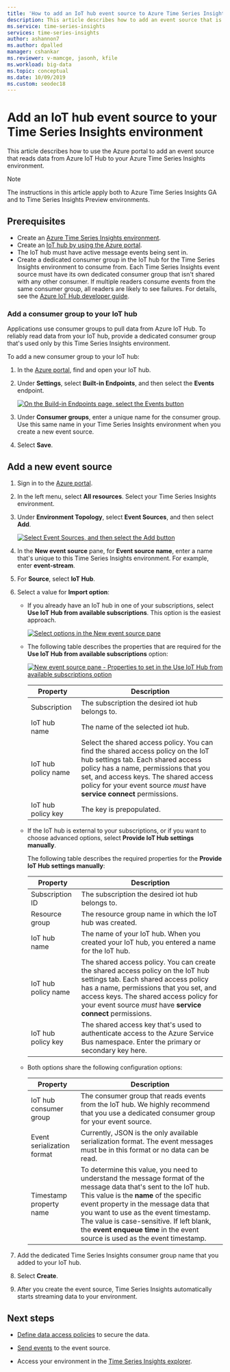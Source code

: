 ```yaml
---
title: 'How to add an IoT hub event source to Azure Time Series Insights | Microsoft Docs'
description: This article describes how to add an event source that is connected to an IoT hub to your Time Series Insights environment.
ms.service: time-series-insights
services: time-series-insights
author: ashannon7
ms.author: dpalled
manager: cshankar
ms.reviewer: v-mamcge, jasonh, kfile
ms.workload: big-data
ms.topic: conceptual 
ms.date: 10/09/2019
ms.custom: seodec18
---
```


# Add an IoT hub event source to your Time Series Insights environment

This article describes how to use the Azure portal to add an event source that reads data from Azure IoT Hub to your Azure Time Series Insights environment.

> [!NOTE]
> The instructions in this article apply both to Azure Time Series Insights GA and to Time Series Insights Preview environments.

## Prerequisites

* Create an [Azure Time Series Insights environment](time-series-insights-update-create-environment.md).
* Create an [IoT hub by using the Azure portal](../iot-hub/iot-hub-create-through-portal.md).
* The IoT hub must have active message events being sent in.
* Create a dedicated consumer group in the IoT hub for the Time Series Insights environment to consume from. Each Time Series Insights event source must have its own dedicated consumer group that isn't shared with any other consumer. If multiple readers consume events from the same consumer group, all readers are likely to see failures. For details, see the [Azure IoT Hub developer guide](../iot-hub/iot-hub-devguide.md).

### Add a consumer group to your IoT hub

Applications use consumer groups to pull data from Azure IoT Hub. To reliably read data from your IoT hub, provide a dedicated consumer group that's used only by this Time Series Insights environment.

To add a new consumer group to your IoT hub:

1. In the [Azure portal](https://portal.azure.com), find and open your IoT hub.

1. Under **Settings**, select **Built-in Endpoints**, and then select the **Events** endpoint.

   [![On the Build-in Endpoints page, select the Events button](media/time-series-insights-how-to-add-an-event-source-iothub/1-iot-hub.png)](media/time-series-insights-how-to-add-an-event-source-iothub/1-iot-hub.png#lightbox)

1. Under **Consumer groups**, enter a unique name for the consumer group. Use this same name in your Time Series Insights environment when you create a new event source.

1. Select **Save**.

## Add a new event source

1. Sign in to the [Azure portal](https://portal.azure.com).

1. In the left menu, select **All resources**. Select your Time Series Insights environment.

1. Under **Environment Topology**, select **Event Sources**, and then select **Add**.

   [![Select Event Sources, and then select the Add button](media/time-series-insights-how-to-add-an-event-source-iothub/2-add-event-source.png)](media/time-series-insights-how-to-add-an-event-source-iothub/2-add-event-source.png#lightbox)

1. In the **New event source** pane, for **Event source name**, enter a name that's unique to this Time Series Insights environment. For example, enter **event-stream**.

1. For **Source**, select **IoT Hub**.

1. Select a value for **Import option**:

   * If you already have an IoT hub in one of your subscriptions, select **Use IoT Hub from available subscriptions**. This option is the easiest approach.
   
     [![Select options in the New event source pane](media/time-series-insights-how-to-add-an-event-source-iothub/3-select-an-import-option.png)](media/time-series-insights-how-to-add-an-event-source-iothub/3-select-an-import-option.png#lightbox)

    * The following table describes the properties that are required for the **Use IoT Hub from available subscriptions** option:

       [![New event source pane - Properties to set in the Use IoT Hub from available subscriptions option](media/time-series-insights-how-to-add-an-event-source-iothub/4-create-button.png)](media/time-series-insights-how-to-add-an-event-source-iothub/4-create-button.png#lightbox)

       | Property | Description |
       | --- | --- |
       | Subscription | The subscription the desired iot hub belongs to. |
       | IoT hub name | The name of the selected iot hub. |
       | IoT hub policy name | Select the shared access policy. You can find the shared access policy on the IoT hub settings tab. Each shared access policy has a name, permissions that you set, and access keys. The shared access policy for your event source *must* have **service connect** permissions. |
       | IoT hub policy key | The key is prepopulated. |

    * If the IoT hub is external to your subscriptions, or if you want to choose advanced options, select **Provide IoT Hub settings manually**.

      The following table describes the required properties for the **Provide IoT Hub settings manually**:

       | Property | Description |
       | --- | --- |
       | Subscription ID | The subscription the desired iot hub belongs to. |
       | Resource group | The resource group name in which the IoT hub was created. |
       | IoT hub name | The name of your IoT hub. When you created your IoT hub, you entered a name for the IoT hub. |
       | IoT hub policy name | The shared access policy. You can create the shared access policy on the IoT hub settings tab. Each shared access policy has a name, permissions that you set, and access keys. The shared access policy for your event source *must* have **service connect** permissions. |
       | IoT hub policy key | The shared access key that's used to authenticate access to the Azure Service Bus namespace. Enter the primary or secondary key here. |

    * Both options share the following configuration options:

       | Property | Description |
       | --- | --- |
       | IoT hub consumer group | The consumer group that reads events from the IoT hub. We highly recommend that you use a dedicated consumer group for your event source. |
       | Event serialization format | Currently, JSON is the only available serialization format. The event messages must be in this format or no data can be read. |
       | Timestamp property name | To determine this value, you need to understand the message format of the message data that's sent to the IoT hub. This value is the **name** of the specific event property in the message data that you want to use as the event timestamp. The value is case-sensitive. If left blank, the **event enqueue time** in the event source is used as the event timestamp. |


1. Add the dedicated Time Series Insights consumer group name that you added to your IoT hub.

1. Select **Create**.

1. After you create the event source, Time Series Insights automatically starts streaming data to your environment.

## Next steps

* [Define data access policies](time-series-insights-data-access.md) to secure the data.

* [Send events](time-series-insights-send-events.md) to the event source.

* Access your environment in the [Time Series Insights explorer](https://insights.timeseries.azure.com).
